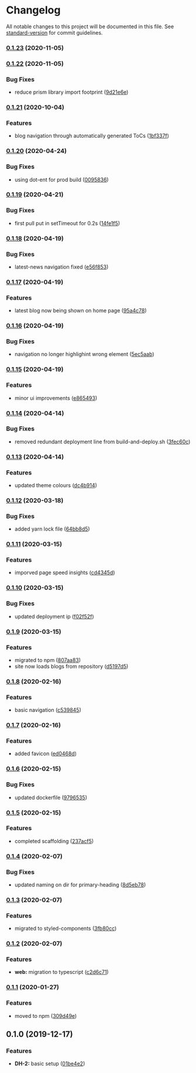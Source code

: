 # Changelog

All notable changes to this project will be documented in this file. See [standard-version](https://github.com/conventional-changelog/standard-version) for commit guidelines.

### [0.1.23](https://github.com/polaroidkidd/dle.dev/compare/v0.1.22...v0.1.23) (2020-11-05)

### [0.1.22](https://github.com/polaroidkidd/dle.dev/compare/v0.1.21...v0.1.22) (2020-11-05)


### Bug Fixes

* reduce prism library import footprint ([9d21e6e](https://github.com/polaroidkidd/dle.dev/commit/9d21e6eaa6bc36930cbf5e8c5e38fc7b9a832b26))

### [0.1.21](https://github.com/polaroidkidd/dle.dev/compare/v0.1.20...v0.1.21) (2020-10-04)


### Features

* blog navigation through automatically generated ToCs ([1bf337f](https://github.com/polaroidkidd/dle.dev/commit/1bf337fbf9fa52e9e39c09c73c091784cbb66c0f))

### [0.1.20](https://github.com/polaroidkidd/dle.dev/compare/v0.1.19...v0.1.20) (2020-04-24)


### Bug Fixes

* using dot-ent for prod build ([0095836](https://github.com/polaroidkidd/dle.dev/commit/009583679c9661c8570ae25c9499de0e73ac0da9))

### [0.1.19](https://github.com/polaroidkidd/dle.dev/compare/v0.1.18...v0.1.19) (2020-04-21)


### Bug Fixes

* first pull put in setTimeout for 0.2s ([14fe1f5](https://github.com/polaroidkidd/dle.dev/commit/14fe1f55c74aed7480a2023d79089bbb547a7be0))

### [0.1.18](https://github.com/polaroidkidd/dle.dev/compare/v0.1.17...v0.1.18) (2020-04-19)


### Bug Fixes

* latest-news navigation fixed ([e56f853](https://github.com/polaroidkidd/dle.dev/commit/e56f853e515d561dc0ba2588077058965a96e861))

### [0.1.17](https://github.com/polaroidkidd/dle.dev/compare/v0.1.16...v0.1.17) (2020-04-19)


### Features

* latest blog now being shown on home page ([95a4c78](https://github.com/polaroidkidd/dle.dev/commit/95a4c78b9e39ec016035081934cfdeed9b3b7709))

### [0.1.16](https://github.com/polaroidkidd/dle.dev/compare/v0.1.15...v0.1.16) (2020-04-19)


### Bug Fixes

* navigation no longer highlighint wrong element ([5ec5aab](https://github.com/polaroidkidd/dle.dev/commit/5ec5aab6ea09263d694b722409df78eb85006a7e))

### [0.1.15](https://github.com/polaroidkidd/dle.dev/compare/v0.1.14...v0.1.15) (2020-04-19)


### Features

* minor ui improvements ([e865493](https://github.com/polaroidkidd/dle.dev/commit/e8654935abef270310e12f4df321e7b28c64d6ad))

### [0.1.14](https://github.com/polaroidkidd/dle.dev/compare/v0.1.13...v0.1.14) (2020-04-14)


### Bug Fixes

* removed redundant deployment line from build-and-deploy.sh ([3fec60c](https://github.com/polaroidkidd/dle.dev/commit/3fec60c9749e669842388b3fffa1de418f29ffca))

### [0.1.13](https://github.com/polaroidkidd/dle.dev/compare/v0.1.12...v0.1.13) (2020-04-14)


### Features

* updated theme colours ([dc4b914](https://github.com/polaroidkidd/dle.dev/commit/dc4b9142c04e3ca145650f1a3714366dedf1b448))

### [0.1.12](https://github.com/polaroidkidd/dle.dev/compare/v0.1.11...v0.1.12) (2020-03-18)


### Bug Fixes

* added yarn lock file ([64bb8d5](https://github.com/polaroidkidd/dle.dev/commit/64bb8d5fd7a7dc66beabd1ba154eadcc82193020))

### [0.1.11](https://github.com/polaroidkidd/dle.dev/compare/v0.1.10...v0.1.11) (2020-03-15)


### Features

* imporved page speed insights ([cd4345d](https://github.com/polaroidkidd/dle.dev/commit/cd4345d0de5fbb87541f463a3870de2c34cc5b33))

### [0.1.10](https://github.com/polaroidkidd/dle.dev/compare/v0.1.9...v0.1.10) (2020-03-15)


### Bug Fixes

* updated deployment ip ([f02f52f](https://github.com/polaroidkidd/dle.dev/commit/f02f52f56852d7991de9a0ab738da8c854235b68))

### [0.1.9](https://github.com/polaroidkidd/dle.dev/compare/v0.1.8...v0.1.9) (2020-03-15)


### Features

* migrated to npm ([807aa83](https://github.com/polaroidkidd/dle.dev/commit/807aa83d2fd54bd28584157eaa4773e99ee79e23))
* site now loads blogs from repository ([d5197d5](https://github.com/polaroidkidd/dle.dev/commit/d5197d57d9e97c2511d859eff04029a28c84a92e))

### [0.1.8](https://github.com/polaroidkidd/dle.dev/compare/v0.1.7...v0.1.8) (2020-02-16)


### Features

* basic navigation ([c539845](https://github.com/polaroidkidd/dle.dev/commit/c5398451eafc8f6dbd42ceca5887e33e431f53e9))

### [0.1.7](https://github.com/polaroidkidd/dle.dev/compare/v0.1.6...v0.1.7) (2020-02-16)


### Features

* added favicon ([ed0468d](https://github.com/polaroidkidd/dle.dev/commit/ed0468d5ce0c34b46f59011b05489c9d87107304))

### [0.1.6](https://github.com/polaroidkidd/dle.dev/compare/v0.1.5...v0.1.6) (2020-02-15)


### Bug Fixes

* updated dockerfile ([9796535](https://github.com/polaroidkidd/dle.dev/commit/979653501b4205ddb0d9e5f19c14f62f32ca18b6))

### [0.1.5](https://github.com/polaroidkidd/dle.dev/compare/v0.1.4...v0.1.5) (2020-02-15)


### Features

* completed scaffolding ([237acf5](https://github.com/polaroidkidd/dle.dev/commit/237acf5e1bf9135c03844086616fadd853eee9d0))

### [0.1.4](https://github.com/polaroidkidd/dle.dev/compare/v0.1.3...v0.1.4) (2020-02-07)


### Bug Fixes

* updated naming on dir for primary-heading ([8d5eb78](https://github.com/polaroidkidd/dle.dev/commit/8d5eb78984016d2aadec775a82e02b79e8b5acfd))

### [0.1.3](https://github.com/polaroidkidd/dle.dev/compare/v0.1.2...v0.1.3) (2020-02-07)


### Features

* migrated to styled-components ([3fb80cc](https://github.com/polaroidkidd/dle.dev/commit/3fb80cc14a31c71dab00ce07214dca74b3f529c5))

### [0.1.2](https://github.com/polaroidkidd/dle.dev/compare/v0.1.1...v0.1.2) (2020-02-07)


### Features

* **web:** migration to typescript ([c2d6c71](https://github.com/polaroidkidd/dle.dev/commit/c2d6c71c33de0381334c370d96f004f7180659a4))

### [0.1.1](https://github.com/polaroidkidd/dle.dev/compare/v0.1.0...v0.1.1) (2020-01-27)


### Features

* moved to npm ([309d49e](https://github.com/polaroidkidd/dle.dev/commit/309d49ed045837ae47ce1ce35531243e4207adc3))

## 0.1.0 (2019-12-17)


### Features

* **DH-2:** basic setup ([01be4e2](https://github.com/polaroidkidd/dle.dev/commit/01be4e2f40dd3fb2b4fe79ba86c8c099c3f861ba))
